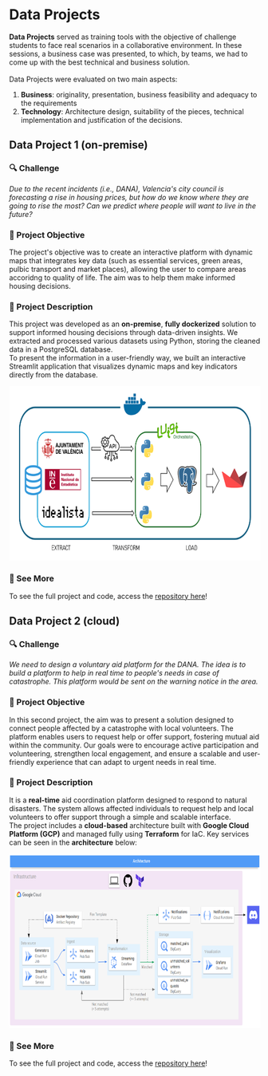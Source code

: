 # Data Projects
**Data Projects** served as training tools with the objective of challenge students to face real scenarios in a collaborative environment.
In these sessions, a business case was presented, to which, by teams, we had to come up with the best technical and business solution.
<br>
<br>
Data Projects were evaluated on two main aspects: 
1. **Business**: originality, presentation, business feasibility and adequacy to the requirements
2. **Technology**: Architecture design, suitability of the pieces, technical implementation and justification of the decisions.


## Data Project 1 (on-premise)
### 🔍 Challenge
_Due to the recent incidents (i.e., DANA), Valencia's city council is forecasting a rise in housing prices, but how do we know where they are going to rise the most? Can we predict where people will want to live in the future?_

### 🎯 Project Objective
The project's objective was to create an interactive platform with dynamic maps that integrates key data (such as essential services, green areas, pulbic transport and market places), allowing the user to compare areas accoridng to quality of life. The aim was to help them make informed housing decisions.

### 📄 Project Description
This project was developed as an **on-premise**, **fully dockerized** solution to support informed housing decisions through data-driven insights. We extracted and processed various datasets using Python, storing the cleaned data in a PostgreSQL database.
<br>
To present the information in a user-friendly way, we built an interactive Streamlit application that visualizes dynamic maps and key indicators directly from the database.


<p align="center"> 
<img src="img/dataproject1.png" height="350">
</p>

### 🔗 See More
To see the full project and code, access the [repository here](https://github.com/Marcanta7/DATAPROJECT1)!

## Data Project 2 (cloud)

### 🔍 Challenge
_We need to design a voluntary aid platform for the DANA. The idea is to build a platform to help in real time to people's needs in case of catastrophe. This platform would be sent on the warning notice in the area._

### 🎯 Project Objective
In this second project, the aim was to present a solution designed to connect people affected by a catastrophe with local volunteers. The platform enables users to request help or offer support, fostering mutual aid within the community. Our goals were to encourage active participation and volunteering, strengthen local engagement, and ensure a scalable and user-friendly experience that can adapt to urgent needs in real time.

### 📄 Project Description
It is a **real-time** aid coordination platform designed to respond to natural disasters. The system allows affected individuals to request help and local volunteers to offer support through a simple and scalable interface.
<br>
The project includes a **cloud-based** architecture built with **Google Cloud Platform (GCP)** and managed fully using **Terraform** for IaC.  Key services can be seen in the **architecture** below:

<p align="center"> 
<img src="img/dataproject2.png" height="350">
</p>

### 🔗 See More
To see the full project and code, access the [repository here](https://github.com/joel1091/Data-Project-02)!